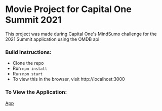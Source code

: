 # Movie Project for Capital One Summit 2021

This project was made during Capital One's MindSumo challenge for the 2021 Summit application using the OMDB api

### Build Instructions:
* Clone the repo 
* Run `npm install`
* Run `npm start`
* To view this in the browser, visit http://localhost:3000

### To View the Application: 
[App](https://andrewk311.github.io/Movie-Project/)
